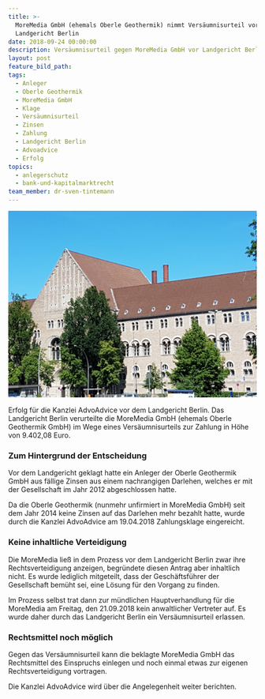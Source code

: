 ```yaml
---
title: >-
  MoreMedia GmbH (ehemals Oberle Geothermik) nimmt Versäumnisurteil vor
  Landgericht Berlin
date: 2018-09-24 00:00:00
description: Versäumnisurteil gegen MoreMedia GmbH vor Landgericht Berlin
layout: post
feature_bild_path:
tags:
  - Anleger
  - Oberle Geothermik
  - MoreMedia GmbH
  - Klage
  - Versäumnisurteil
  - Zinsen
  - Zahlung
  - Landgericht Berlin
  - Advoadvice
  - Erfolg
topics:
  - anlegerschutz
  - bank-und-kapitalmarktrecht
team_member: dr-sven-tintemann
---
```


![Landgericht Berlin - Foto AdvoAdvice](/uploads/lg-berlin---spreeblick-nach-2.jpg "Landgericht Berlin verurteilt MoreMedia GmbH zur Zahlung")

Erfolg für die Kanzlei AdvoAdvice vor dem Landgericht Berlin. Das Landgericht Berlin verurteilte die MoreMedia GmbH (ehemals Oberle Geothermik GmbH) im Wege eines Versäumnisurteils zur Zahlung in Höhe von 9.402,08 Euro.

### Zum Hintergrund der Entscheidung

Vor dem Landgericht geklagt hatte ein Anleger der Oberle Geothermik GmbH aus fällige Zinsen aus einem nachrangigen Darlehen, welches er mit der Gesellschaft im Jahr 2012 abgeschlossen hatte. 

Da die Oberle Geothermik (nunmehr unfirmiert in MoreMedia GmbH) seit dem Jahr 2014 keine Zinsen auf das Darlehen mehr bezahlt hatte, wurde durch die Kanzlei AdvoAdvice am 19.04.2018 Zahlungsklage eingereicht.

### Keine inhaltliche Verteidigung

Die MoreMedia ließ in dem Prozess vor dem Landgericht Berlin zwar ihre Rechtsverteidigung anzeigen, begründete diesen Antrag aber inhaltlich nicht. Es wurde lediglich mitgeteilt, dass der Geschäftsführer der Gesellschaft bemüht sei, eine Lösung für den Vorgang zu finden.

Im Prozess selbst trat dann zur mündlichen Hauptverhandlung für die MoreMedia am Freitag, den 21.09.2018 kein anwaltlicher Vertreter auf. Es wurde daher durch das Landgericht Berlin ein Versäumnisurteil erlassen.

### Rechtsmittel noch möglich

Gegen das Versäumnisurteil kann die beklagte MoreMedia GmbH das Rechtsmittel des Einspruchs einlegen und noch einmal etwas zur eigenen Rechtsverteidigung vortragen. 

Die Kanzlei AdvoAdvice wird über die Angelegenheit weiter berichten.